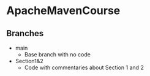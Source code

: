 # ApacheMavenCourse

## Branches
* main
    * Base branch with no code
* Section1&2
    * Code with commentaries about Section 1 and 2
